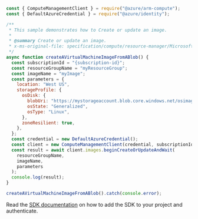 ```javascript
const { ComputeManagementClient } = require("@azure/arm-compute");
const { DefaultAzureCredential } = require("@azure/identity");

/**
 * This sample demonstrates how to Create or update an image.
 *
 * @summary Create or update an image.
 * x-ms-original-file: specification/compute/resource-manager/Microsoft.Compute/stable/2022-03-01/ComputeRP/examples/imageExamples/Image_CreateFromABlob.json
 */
async function createAVirtualMachineImageFromABlob() {
  const subscriptionId = "{subscription-id}";
  const resourceGroupName = "myResourceGroup";
  const imageName = "myImage";
  const parameters = {
    location: "West US",
    storageProfile: {
      osDisk: {
        blobUri: "https://mystorageaccount.blob.core.windows.net/osimages/osimage.vhd",
        osState: "Generalized",
        osType: "Linux",
      },
      zoneResilient: true,
    },
  };
  const credential = new DefaultAzureCredential();
  const client = new ComputeManagementClient(credential, subscriptionId);
  const result = await client.images.beginCreateOrUpdateAndWait(
    resourceGroupName,
    imageName,
    parameters
  );
  console.log(result);
}

createAVirtualMachineImageFromABlob().catch(console.error);
```

Read the [SDK documentation](https://github.com/Azure/azure-sdk-for-js/blob/%40azure%2Farm-compute_19.0.0/sdk/compute/arm-compute/README.md) on how to add the SDK to your project and authenticate.
